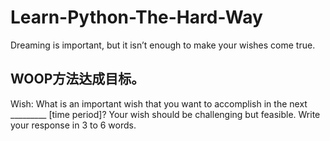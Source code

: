 # Learn-Python-The-Hard-Way
Dreaming is important, but it isn’t enough to make your wishes come true.

## WOOP方法达成目标。
Wish: What is an important wish that you want to accomplish in the next _________ [time period]?
Your wish should be challenging but feasible. Write your response in 3 to 6 words.
